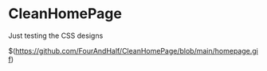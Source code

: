 # CleanHomePage

Just testing the CSS designs

$(https://github.com/FourAndHalf/CleanHomePage/blob/main/homepage.gif)
